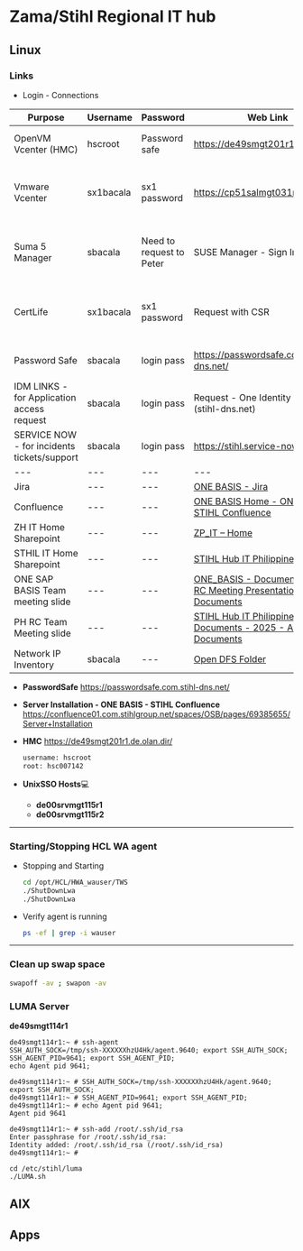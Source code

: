 # Zama/Stihl Regional IT hub

## Linux
### Links
  - Login - Connections
    
  | Purpose | Username | Password | Web Link | How to connect |
  | --- | --- | --- | --- | --- |
  | OpenVM Vcenter (HMC) |	hscroot |	Password safe |	https://de49smgt201r1.de.olan.dir |	Open UnixSSO -> Open using Firefox browser |
  | Vmware Vcenter | sx1bacala |	sx1 password |	https://cp51salmgt031r1.com.dir/ |	ZM04SRVTRM114R1 -> CP51SRVTRM111R1 -> Open using Edge browser |
  | Suma 5 Manager | sbacala |	Need to request to Peter |	SUSE Manager - Sign In	 | ZM04SRVTRM114R1 -> CP51SRVTRM111R1 -> Open using Edge browser |
  | CertLife 	| sx1bacala	| sx1 password | Request with CSR	| ZM04SRVTRM114R1 -> CP51SRVTRM111R1 -> Open using Edge browser |
  | Password Safe	| sbacala	| login pass | https://passwordsafe.com.stihl-dns.net/ | Local laptop browser or Citrix App or local laptop application |
  | IDM LINKS - for Application access request | sbacala | login pass	| Request - One Identity Manager (stihl-dns.net) |	Local laptop browser |
  | SERVICE NOW - for incidents tickets/support	| sbacala |	login pass |	https://stihl.service-now.com/ |	Local laptop browser |
  | --- | --- | --- | --- | --- |
  | Jira | --- | --- | [ONE BASIS - Jira](https://jira01.com.stihlgroup.net/projects/INFRACODE/summary) |	Local laptop browser |
  | Confluence | --- | --- | [ONE BASIS Home - ONE BASIS - STIHL Confluence](https://confluence01.com.stihlgroup.net/spaces/OSB/pages/69385373/ONE+BASIS+Home) | ocal laptop browser |
  | ZH IT Home Sharepoint | --- | --- | [ZP_IT – Home](https://stihlgroup.sharepoint.com/sites/ZP_IT) |	Local laptop browser |
  | STHIL IT Home Sharepoint | --- | --- |[STIHL Hub IT Philippines – Home](https://stihlgroup.sharepoint.com/sites/STIHLHubITPhilippines) |	Local laptop browser |
  | ONE SAP BASIS Team meeting slide | --- | --- |[ONE_BASIS - Documents - OBT-RC Meeting Presentation - All Documents](https://stihlgroup.sharepoint.com/sites/ONE_SAP_BASIS/Shared%20Documents/Forms/AllItems.aspx?id=%2Fsites%2FONE%5FSAP%5FBASIS%2FShared%20Documents%2FOBT%2DRC%20Meeting%20Presentation&viewid=0ab41d54%2D5722%2D4894%2D9fb6%2D6495e7b5b97f) |	Local laptop browser |
  | PH RC Team Meeting slide | --- | --- |[STIHL Hub IT Philippines - Documents - 2025 - All Documents](https://stihlgroup.sharepoint.com/sites/STIHLHubITPhilippines/Shared%20Documents/Forms/AllItems.aspx?id=%2Fsites%2FSTIHLHubITPhilippines%2FShared%20Documents%2FRegional%20Center%2FCoffee%20Call%20%2D%20ZP%20IT%20Bi%20Weekly%20Update%2F2025) |	Local laptop browser |
  | Network IP Inventory | sbacala | ---| [Open DFS Folder](file://Stihl/dfs/DE/Systeme/eankadm/daten/change/Systems%20Management/Network%20Management) | Citrix - Stihl Desktop 10 - File Explorer |
  
  - **PasswordSafe**
    <https://passwordsafe.com.stihl-dns.net/>
  - **Server Installation - ONE BASIS - STIHL Confluence**
    <https://confluence01.com.stihlgroup.net/spaces/OSB/pages/69385655/Server+Installation>
  
  - **HMC** 
    https://de49smgt201r1.de.olan.dir/
    ```sh
    username: hscroot
    root: hsc007142
    ```
  - **UnixSSO Hosts**:computer:
    * **de00srvmgt115r1**
    * **de00srvmgt115r2**

---

  ### Starting/Stopping HCL WA agent
  
  - Stopping and Starting
      ```sh
      cd /opt/HCL/HWA_wauser/TWS
      ./ShutDownLwa
      ./ShutDownLwa
      ```
  - Verify agent is running
      ```sh
      ps -ef | grep -i wauser
      ```
---
  ### Clean up swap space
  ```sh
  swapoff -av ; swapon -av
  ```
  ### LUMA Server
  **de49smgt114r1**
  ```shell
  de49smgt114r1:~ # ssh-agent
  SSH_AUTH_SOCK=/tmp/ssh-XXXXXXhzU4Hk/agent.9640; export SSH_AUTH_SOCK;
  SSH_AGENT_PID=9641; export SSH_AGENT_PID;
  echo Agent pid 9641;

  de49smgt114r1:~ # SSH_AUTH_SOCK=/tmp/ssh-XXXXXXhzU4Hk/agent.9640; export SSH_AUTH_SOCK;
  de49smgt114r1:~ # SSH_AGENT_PID=9641; export SSH_AGENT_PID;
  de49smgt114r1:~ # echo Agent pid 9641;
  Agent pid 9641

  de49smgt114r1:~ # ssh-add /root/.ssh/id_rsa 
  Enter passphrase for /root/.ssh/id_rsa: 
  Identity added: /root/.ssh/id_rsa (/root/.ssh/id_rsa)
  de49smgt114r1:~ # 

  cd /etc/stihl/luma
  ./LUMA.sh
```

## AIX

## Apps
